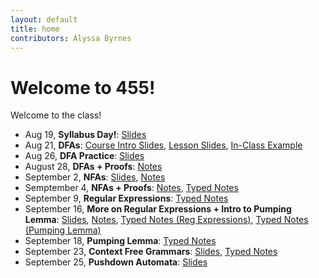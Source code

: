 ```yaml
---
layout: default
title: home
contributors: Alyssa Byrnes
---
```


# Welcome to 455!

Welcome to the class!

- Aug 19, **Syllabus Day!**: [Slides](https://docs.google.com/presentation/d/1r-wZgqw4D07PZZb_DUpzE3xUUiTC5_zgyMjEMeW-d-k/edit?usp=sharing
)
- Aug 21, **DFAs**: [Course Intro Slides](slides/00-intro.html), [Lesson Slides](slides/01-finite-automata.html),
[In-Class Example](static/slide_figs/8-21-example.jpg)
- Aug 26, **DFA Practice**: [Slides](slides/02-finite-automata-practice.html) 
- August 28, **DFAs + Proofs**: [Notes](static/lecture-notes/8-28-25.pdf)
- September 2, **NFAs**: [Slides](slides/03-nfas.html), [Notes](static/lecture-notes/9-2-25.pdf)
- Semptember 4, **NFAs + Proofs**: [Notes](static/lecture-notes/9-4-25.pdf), [Typed Notes](static/typed-notes/9-4-25.pdf) 
- September 9, **Regular Expressions**: [Typed Notes](static/typed-notes/9-9-25.pdf)
- September 16, **More on Regular Expressions + Intro to Pumping Lemma**: [Slides](slides/04-reg-exp.html), [Notes](static/lecture-notes/9-16-25.pdf), [Typed Notes (Reg Expressions)](static/typed-notes/9-16-25.pdf), [Typed Notes (Pumping Lemma)](static/typed-notes/9-16-25-nonreg-exp.pdf)
- September 18, **Pumping Lemma**: [Typed Notes](/static/typed-notes/9-18-25.pdf)
- September 23, **Context Free Grammars**: [Slides](slides/05-CFGs.html), [Typed Notes](/static/typed-notes/9-23-25.pdf)
- September 25, **Pushdown Automata**: [Slides](sldies/06-pda.html)